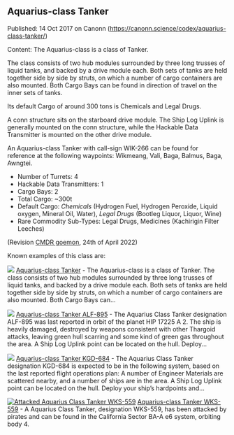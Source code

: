 ## Aquarius-class Tanker

Published: 14 Oct 2017 on Canonn (https://canonn.science/codex/aquarius-class-tanker/)

Content: The Aquarius-class is a class of Tanker.

The class consists of two hub modules surrounded by three long trusses of liquid tanks, and backed by a drive module each. Both sets of tanks are held together side by side by struts, on which a number of cargo containers are also mounted. Both Cargo Bays can be found in direction of travel on the inner sets of tanks.

Its default Cargo of around 300 tons is Chemicals and Legal Drugs.

A conn structure sits on the starboard drive module. The Ship Log Uplink is generally mounted on the conn structure, while the Hackable Data Transmitter is mounted on the other drive module.

An Aquarius-class Tanker with call-sign WIK-266 can be found for reference at the following waypoints: Wikmeang, Vali, Baga, Balmus, Baga, Awngtei.

- Number of Turrets: 4
- Hackable Data Transmitters: 1
- Cargo Bays: 2
- Total Cargo: ~300t
- Default Cargo: *Chemicals* (Hydrogen Fuel, Hydrogen Peroxide, Liquid oxygen, Mineral Oil, Water), *Legal Drugs* (Bootleg Liquor, Liquor, Wine)
- Rare Commodity Sub-Types: Legal Drugs, Medicines (Kachirigin Filter Leeches)

(Revision [CMDR goemon](https://canonn.science/user/goemon/), 24th of April 2022)

Known examples of this class are:

[![](https://canonn.science/wp-content/uploads/2017/07/Screenshot_2222-150x150.jpg)](https://canonn.science/codex/aquarius-class-tanker/) [Aquarius-class Tanker](https://canonn.science/codex/aquarius-class-tanker/) - The Aquarius-class is a class of Tanker. The class consists of two hub modules surrounded by three long trusses of liquid tanks, and backed by a drive module each. Both sets of tanks are held together side by side by struts, on which a number of cargo containers are also mounted. Both Cargo Bays can...

[![](https://canonn.science/wp-content/uploads/2017/10/Screenshot_2459-150x150.jpg)](https://canonn.science/codex/aquarius-class-tanker-alf-895/) [Aquarius-class Tanker ALF-895](https://canonn.science/codex/aquarius-class-tanker-alf-895/) - The Aquarius Class Tanker designation ALF-895 was last reported in orbit of the planet HIP 17225 A 2. The ship is heavily damaged, destroyed by weapons consistent with other Thargoid attacks, leaving green hull scarring and some kind of green gas throughout the area. A Ship Log Uplink point can be located on the hull. Deploy...

[![](https://canonn.science/wp-content/uploads/2017/07/Screenshot_2222-150x150.jpg)](https://canonn.science/codex/aquarius-class-tanker-kgd-684/) [Aquarius-class Tanker KGD-684](https://canonn.science/codex/aquarius-class-tanker-kgd-684/) - The Aquarius Class Tanker designation KGD-684 is expected to be in the following system, based on the last reported flight operations plan: A number of Engineer Materials are scattered nearby, and a number of ships are in the area. A Ship Log Uplink point can be located on the hull. Deploy your ship’s hardpoints and...

[![Attacked Aquarius Class Tanker WKS-559](https://canonn.science/wp-content/uploads/2017/12/Screenshot_0046-150x150.png)](https://canonn.science/codex/aquarius-class-tanker-wks-559/) [Aquarius-class Tanker WKS-559](https://canonn.science/codex/aquarius-class-tanker-wks-559/) - A Aquarius Class Tanker, designation WKS-559,  has been attacked by pirates and can be found in the California Sector BA-A e6 system, orbiting body 4.
